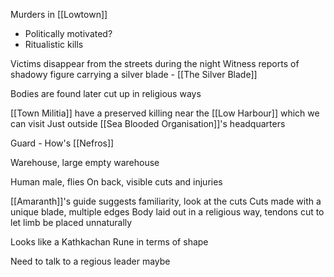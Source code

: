 Murders in [[Lowtown]]
- Politically motivated? 
- Ritualistic kills

Victims disappear from the streets during the night
Witness reports of shadowy figure carrying a silver blade - [[The Silver Blade]]

Bodies are found later cut up in religious ways

[[Town Militia]] have a preserved killing near the [[Low Harbour]] which we can visit
	Just outside [[Sea Blooded Organisation]]'s headquarters

Guard - How's [[Nefros]]


Warehouse, large empty warehouse

Human male, flies
On back, visible cuts and injuries

[[Amaranth]]'s guide suggests familiarity, look at the cuts
Cuts made with a unique blade, multiple edges
Body laid out in a religious way, tendons cut to let limb be placed unnaturally

Looks like a Kathkachan Rune in terms of shape


Need to talk to a regious leader maybe 